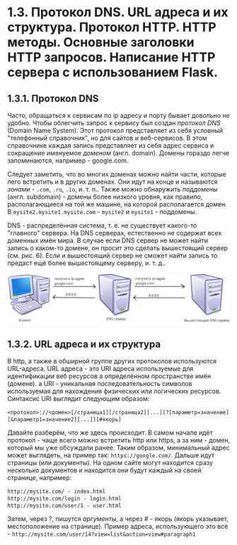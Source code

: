 # 1.3. Протокол DNS. URL адреса и их структура. Протокол HTTP. HTTP методы. Основные заголовки HTTP запросов. Написание HTTP сервера с использованием Flask. 

## 1.3.1. Протокол DNS

Часто, обращаться к сервисам по ip адресу и порту бывает довольно не удобно. Чтобы облегчить запрос к сервису был создан *протокол DNS* (Domain Name System). Этот протокол представляет из себя условный "телефонный справочник", но для сайтов и веб-сервисов. В этом справочнике каждая запись представляет из себя адрес сервиса и сокращение именуемое *доменом* (англ. domain). Домены гораздо легче запоминаются, например - google.com.

Следует заметить, что во многих доменах можно найти части, которые лего встретить и в других доменах. Они идут на конце и называются *зонами* - `.com`, `.ru`, `.io`, и. т. п.. Также можно обнаружить *поддомены* (англ. subdomain) - домены более низкого уровня, как правило, располагающиеся на той же машине, на которой располагается домен. В `mysite2.mysite1.mysite.com` - `mysite2` и `mysite1` - поддомены.

DNS - распределённая система, т. е. не существует какого-то "главного" сервера. На DNS серверах, естественно не содержат всех доменных имён мира. В случае если DNS сервер не может найти запись о каком-то домене, он просит это сделать вышестоящий сервер (см. рис. 6). Если и вышестоящий сервер не сможет найти запись то предаст ещё более вышестоящему серверу, и. т. д..

![рис. 6. Рекурсивный запрос к DNS-серверам](./images/1.3.1.1.png)

## 1.3.2. URL адреса и их структура

В http, а также в обширной группе других протоколов используются URL-адреса. URL адреса - это URI адреса используемые для идентификации веб ресурсов а определённом пространстве имён (домене). а URI - уникальная последовательность символов используемая для нахождения физических или логических ресурсов. Синтаксис URI выглядит следующим образом:

```
<протокол>://<домен>[/страница1][/страница2][...][?[параметр=значение][&параметр1=значение2][...]][#якорь]
```

Давайте разберём, что же здесь происходит. В самом начале идёт протокол - чаще всего можно встретить http или https, а за ним - домен, который мы уже обсуждали ранее. Таким образом, минимальный адрес может выглядеть, на пример так: `https://google.com/`. Дальше идут страницы (или документы). На одном сайте могут находится сразу несколько документов и находится они будут каждый на своей странице, например:

```
http://mysite.com/ - index.html
http://mysite.com/login - login.html
http://mysite.com/user/1 - user.html
``` 

Затем, через ?, пишутся *аргументы*, а через # - якорь (якорь указывает, местоположение на странице). Пример адреса, использующего это всё - `http://mysite.com/user/14?view=list&action=view#paragraph1`

